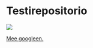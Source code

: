 # Testirepositorio

![](http://picpulp.com/wp-content/uploads/2013/03/81.jpg?x11708)

[Mee googleen.](http://www.google.com)